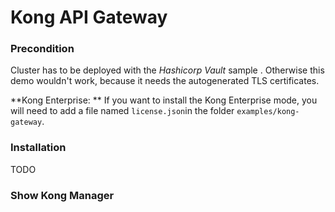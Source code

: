 # Kong API Gateway

### Precondition

Cluster has to be deployed with the *Hashicorp Vault* sample . Otherwise this demo wouldn't work, because it needs the autogenerated TLS certificates.

**Kong Enterprise: ** If you want to install the Kong Enterprise mode, you will need to add a file named `license.json`in the folder `examples/kong-gateway`.

### Installation

TODO

### Show Kong Manager